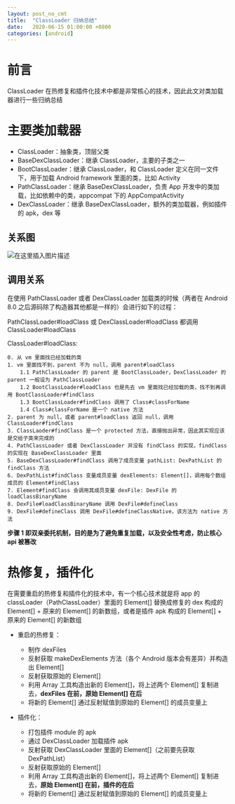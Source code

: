 ```yaml
---
layout: post_no_cmt
title:  "ClassLoader 归纳总结"
date:   2020-06-15 01:00:00 +0800
categories: [android]
---
```


# 前言
ClassLoader 在热修复和插件化技术中都是非常核心的技术，因此此文对类加载器进行一些归纳总结

# 主要类加载器
- ClassLoader：抽象类，顶层父类
- BaseDexClassLoader：继承 ClassLoader，主要的子类之一
- BootClassLoader：继承 ClassLoader，和 ClassLoader 定义在同一文件下，用于加载 Android framework 里面的类，比如 Activity
- PathClassLoader：继承 BaseDexClassLoader，负责 App 开发中的类加载，比如依赖中的类，appcompat 下的 AppCompatActivity
- DexClassLoader：继承 BaseDexClassLoader，额外的类加载器，例如插件的 apk，dex 等

## 关系图
![在这里插入图片描述](https://img-blog.csdnimg.cn/20200628122825873.png?x-oss-process=image/watermark,type_ZmFuZ3poZW5naGVpdGk,shadow_10,text_aHR0cHM6Ly9ibG9nLmNzZG4ubmV0L3d5enhrODg4,size_16,color_FFFFFF,t_70#pic_center)

## 调用关系
在使用 PathClassLoader 或者 DexClassLoader 加载类的时候（两者在 Android 8.0 之后源码除了构造器其他都是一样的）会进行如下的过程：

PathClassLoader#loadClass 或 DexClassLoader#loadClass 都调用 ClassLoader#loadClass

ClassLoader#loadClass:

```
0. 从 vm 里面找已经加载的类
1. vm 里面找不到，parent 不为 null，调用 parent#loadClass
    1.1 PathClassLoader 的 parent 是 BootClassLoader，DexClassLoader 的 parent 一般设为 PathClassLoader
    1.2 BootClassLoader#loadClass 也是先去 vm 里面找已经加载的类，找不到再调用 BootClassLoader#findClass
    1.3 BootClassLoader#findClass 调用了 Class#classForName
    1.4 Class#classForName 是一个 native 方法
2. parent 为 null，或者 parent#loadClass 返回 null，调用 ClassLoader#findClass
3. ClassLaoder#findClass 是一个 protected 方法，直接抛出异常，因此其实现应该是交给子类来完成的
4. PathClassLoader 或者 DexClassLoader 并没有 findClass 的实现，findClass 的实现在 BaseDexClassLoader 里面
5. BaseDexClassLoader#findClass 调用了成员变量 pathList: DexPathList 的 findClass 方法
6. DexPathList#findClass 变量成员变量 dexElements: Element[]，调用每个数组成员的 Element#findClass
7. Element#findClass 会调用其成员变量 dexFile: DexFile 的 loadClassBinaryName
8. DexFile#loadClassBinaryName 调用 DexFile#defineClass
9. DexFile#defineClass 调用 DexFile#defineClassNative，该方法为 native 方法
```

**步骤 1 即双亲委托机制，目的是为了避免重复加载，以及安全性考虑，防止核心 api 被篡改**

# 热修复，插件化
在需要重启的热修复和插件化的技术中，有一个核心技术就是将 app 的 classLoader（PathClassLoader）里面的 Element[] 替换成修复的 dex 构成的 Element[] + 原来的 Element[] 的新数组，或者是插件 apk 构成的 Element[] + 原来的 Element[] 的新数组

- 重启的热修复：
    - 制作 dexFiles
    - 反射获取 makeDexElements 方法（各个 Android 版本会有差异）并构造出 Element[]
    - 反射获取原始的 Element[]
    - 利用 Array 工具构造出新的 Element[]，将上述两个 Element[] 复制进去，**dexFiles 在前，原始 Element[] 在后**
    - 将新的 Element[] 通过反射赋值到原始的 Element[] 的成员变量上

- 插件化：
    - 打包插件 module 的 apk
    - 通过 DexClassLoader 加载插件 apk
    - 反射获取 DexClassLoader 里面的 Element[]（之前要先获取 DexPathList）
    - 反射获取原始的 Element[]
    - 利用 Array 工具构造出新的 Element[]，将上述两个 Element[] 复制进去，**原始 Element[] 在前，插件的在后**
    - 将新的 Element[] 通过反射赋值到原始的 Element[] 的成员变量上